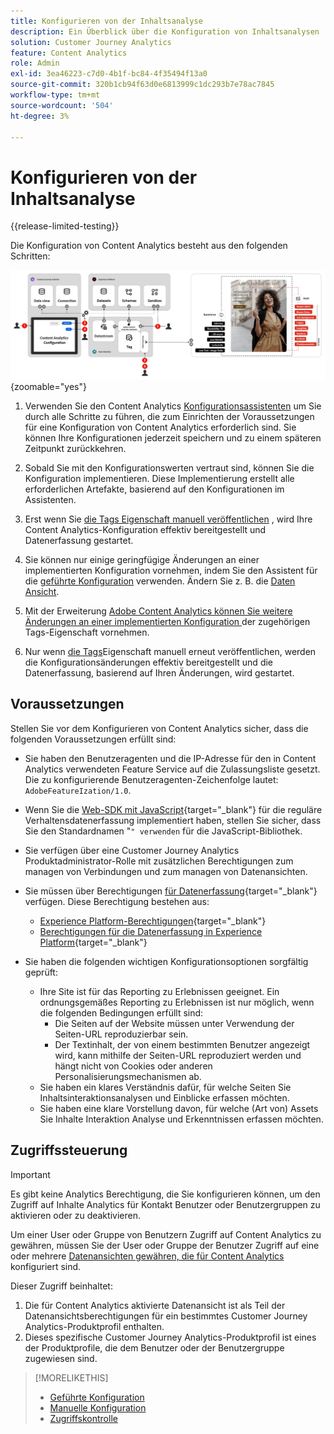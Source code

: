 ```yaml
---
title: Konfigurieren von der Inhaltsanalyse
description: Ein Überblick über die Konfiguration von Inhaltsanalysen
solution: Customer Journey Analytics
feature: Content Analytics
role: Admin
exl-id: 3ea46223-c7d0-4b1f-bc84-4f35494f13a0
source-git-commit: 320b1cb94f63d0e6813999c1dc293b7e78ac7845
workflow-type: tm+mt
source-wordcount: '504'
ht-degree: 3%

---
```


# Konfigurieren von der Inhaltsanalyse

{{release-limited-testing}}


Die Konfiguration von Content Analytics besteht aus den folgenden Schritten:

![Konfiguration der Inhaltsanalyse](../assets/aca-configuration.svg){zoomable="yes"}

1. Verwenden Sie den Content Analytics [Konfigurationsassistenten](guided.md) um Sie durch alle Schritte zu führen, die zum Einrichten der Voraussetzungen für eine Konfiguration von Content Analytics erforderlich sind. Sie können Ihre Konfigurationen jederzeit speichern und zu einem späteren Zeitpunkt zurückkehren.
1. Sobald Sie mit den Konfigurationswerten vertraut sind, können Sie die Konfiguration implementieren. Diese Implementierung erstellt alle erforderlichen Artefakte, basierend auf den Konfigurationen im Assistenten.
1. Erst wenn Sie [die Tags Eigenschaft manuell veröffentlichen](manual.md) , wird Ihre Content Analytics-Konfiguration effektiv bereitgestellt und Datenerfassung gestartet.

1. Sie können nur einige geringfügige Änderungen an einer implementierten Konfiguration vornehmen, indem Sie den Assistent für die [geführte Konfiguration](guided.md) verwenden. Ändern Sie z. B. die [Daten Ansicht](/help/data-views/data-views.md).
1. Mit der Erweiterung [ Adobe Content Analytics können Sie weitere Änderungen an einer implementierten Konfiguration ](https://experienceleague.adobe.com/en/docs/experience-platform/tags/extensions/client/content-analytics/overview) der zugehörigen Tags-Eigenschaft vornehmen.
1. Nur wenn [ die Tags](manual.md)Eigenschaft manuell erneut veröffentlichen, werden die Konfigurationsänderungen effektiv bereitgestellt und die Datenerfassung, basierend auf Ihren Änderungen, wird gestartet.


## Voraussetzungen

Stellen Sie vor dem Konfigurieren von Content Analytics sicher, dass die folgenden Voraussetzungen erfüllt sind:

* Sie haben den Benutzeragenten und die IP-Adresse für den in Content Analytics verwendeten Feature Service auf die Zulassungsliste gesetzt. Die zu konfigurierende Benutzeragenten-Zeichenfolge lautet: <code>AdobeFeatureIzation/1.0</code>.
* Wenn Sie die [Web-SDK mit JavaScript](https://experienceleague.adobe.com/de/docs/experience-platform/web-sdk/install/library){target="_blank"} für die reguläre Verhaltensdatenerfassung implementiert haben, stellen Sie sicher, dass Sie den Standardnamen &quot;<code>&quot; verwenden</code> für die JavaScript-Bibliothek.
* Sie verfügen über eine Customer Journey Analytics Produktadministrator-Rolle mit zusätzlichen Berechtigungen zum managen von Verbindungen und zum managen von Datenansichten.
* Sie müssen über Berechtigungen [für Datenerfassung](https://experienceleague.adobe.com/en/docs/experience-platform/collection/permissions){target="_blank"} verfügen. Diese Berechtigung bestehen aus:
   * [Experience Platform-Berechtigungen](https://experienceleague.adobe.com/en/docs/experience-platform/collection/permissions#adobe-experience-platform-permissions){target="_blank"}
   * [Berechtigungen für die Datenerfassung in Experience Platform](https://experienceleague.adobe.com/en/docs/experience-platform/collection/permissions#adobe-experience-platform-data-collection-permissions){target="_blank"}
* Sie haben die folgenden wichtigen Konfigurationsoptionen sorgfältig geprüft:

   * Ihre Site ist für das Reporting zu Erlebnissen geeignet. Ein ordnungsgemäßes Reporting zu Erlebnissen ist nur möglich, wenn die folgenden Bedingungen erfüllt sind:
      * Die Seiten auf der Website müssen unter Verwendung der Seiten-URL reproduzierbar sein.
      * Der Textinhalt, der von einem bestimmten Benutzer angezeigt wird, kann mithilfe der Seiten-URL reproduziert werden und hängt nicht von Cookies oder anderen Personalisierungsmechanismen ab.
   * Sie haben ein klares Verständnis dafür, für welche Seiten Sie Inhaltsinteraktionsanalysen und Einblicke erfassen möchten.
   * Sie haben eine klare Vorstellung davon, für welche (Art von) Assets Sie Inhalte Interaktion Analyse und Erkenntnissen erfassen möchten.


## Zugriffssteuerung

>[!IMPORTANT]
>
>Es gibt keine Analytics Berechtigung, die Sie konfigurieren können, um den Zugriff auf Inhalte Analytics für Kontakt Benutzer oder Benutzergruppen zu aktivieren oder zu deaktivieren.
>

Um einer User oder Gruppe von Benutzern Zugriff auf Content Analytics zu gewähren, müssen Sie der User oder Gruppe der Benutzer Zugriff auf eine oder mehrere [Datenansichten gewähren, die für Content Analytics](guided.md#data-view) konfiguriert sind.

Dieser Zugriff beinhaltet:

1. Die für Content Analytics aktivierte Datenansicht ist als Teil der Datenansichtsberechtigungen für ein bestimmtes Customer Journey Analytics-Produktprofil enthalten.
1. Dieses spezifische Customer Journey Analytics-Produktprofil ist eines der Produktprofile, die dem Benutzer oder der Benutzergruppe zugewiesen sind.

>[!MORELIKETHIS]
>
>* [Geführte Konfiguration](guided.md)
>* [Manuelle Konfiguration](manual.md)
>* [Zugriffskontrolle](/help/technotes/access-control.md)
>
